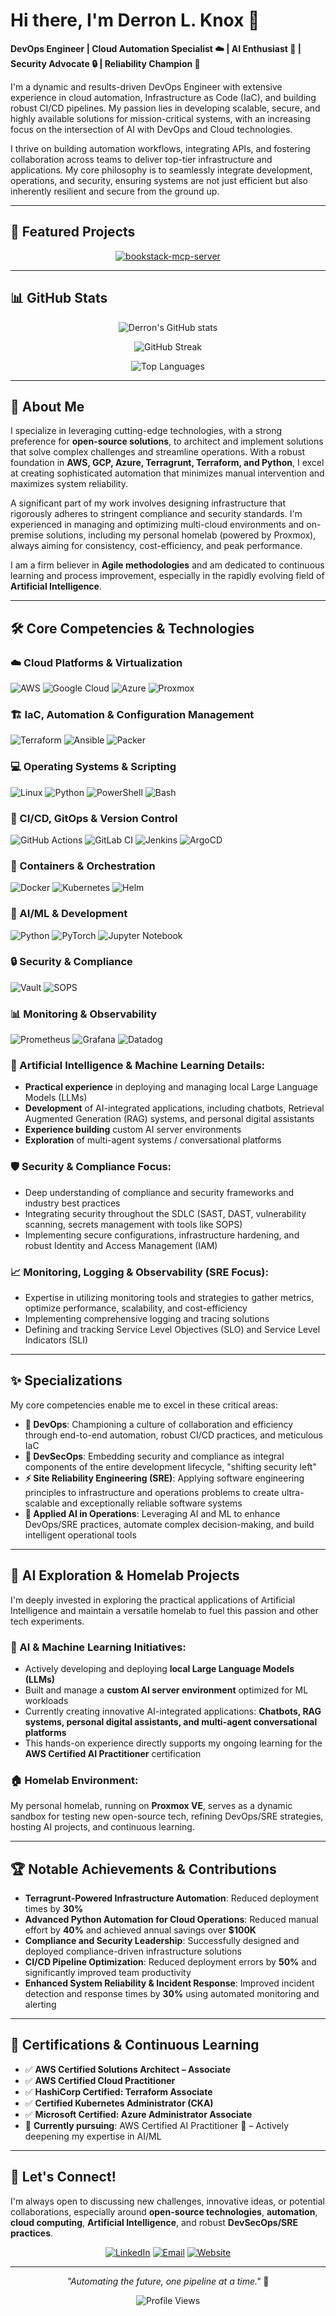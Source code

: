 # Hi there, I'm Derron L. Knox 👋

**DevOps Engineer | Cloud Automation Specialist ☁️ | AI Enthusiast 🤖 | Security Advocate 🔒 | Reliability Champion 🚀**

I'm a dynamic and results-driven DevOps Engineer with extensive experience in cloud automation, Infrastructure as Code (IaC), and building robust CI/CD pipelines. My passion lies in developing scalable, secure, and highly available solutions for mission-critical systems, with an increasing focus on the intersection of AI with DevOps and Cloud technologies.

I thrive on building automation workflows, integrating APIs, and fostering collaboration across teams to deliver top-tier infrastructure and applications. My core philosophy is to seamlessly integrate development, operations, and security, ensuring systems are not just efficient but also inherently resilient and secure from the ground up.

---

## 🌟 Featured Projects

<div align="center">

[![bookstack-mcp-server]([https://github-readme-stats.vercel.app/api/pin/?username=Derron-Knox&repo=AWS_Mattermost&theme=radical)](https://github.com/Derron-Knox/AWS_Mattermost](https://github.com/Derron-Knox/bookstack-mcp-server))

</div>

---

## 📊 GitHub Stats

<div align="center">
  
![Derron's GitHub stats](https://github-readme-stats.vercel.app/api?username=Derron-Knox&show_icons=true&theme=radical)

![GitHub Streak](https://github-readme-streak-stats.herokuapp.com/?user=Derron-Knox&theme=radical)

![Top Languages](https://github-readme-stats.vercel.app/api/top-langs/?username=Derron-Knox&layout=compact&theme=radical)

</div>

---

## 🔭 About Me

I specialize in leveraging cutting-edge technologies, with a strong preference for **open-source solutions**, to architect and implement solutions that solve complex challenges and streamline operations. With a robust foundation in **AWS, GCP, Azure, Terragrunt, Terraform, and Python**, I excel at creating sophisticated automation that minimizes manual intervention and maximizes system reliability.

A significant part of my work involves designing infrastructure that rigorously adheres to stringent compliance and security standards. I'm experienced in managing and optimizing multi-cloud environments and on-premise solutions, including my personal homelab (powered by Proxmox), always aiming for consistency, cost-efficiency, and peak performance.

I am a firm believer in **Agile methodologies** and am dedicated to continuous learning and process improvement, especially in the rapidly evolving field of **Artificial Intelligence**.

---

## 🛠️ Core Competencies & Technologies

### ☁️ Cloud Platforms & Virtualization
![AWS](https://img.shields.io/badge/AWS-%23FF9900.svg?style=flat&logo=amazon-aws&logoColor=white)
![Google Cloud](https://img.shields.io/badge/GoogleCloud-%234285F4.svg?style=flat&logo=google-cloud&logoColor=white)
![Azure](https://img.shields.io/badge/azure-%230072C6.svg?style=flat&logo=microsoftazure&logoColor=white)
![Proxmox](https://img.shields.io/badge/Proxmox-E57000?style=flat&logo=proxmox&logoColor=white)

### 🏗️ IaC, Automation & Configuration Management
![Terraform](https://img.shields.io/badge/terraform-%235835CC.svg?style=flat&logo=terraform&logoColor=white)
![Ansible](https://img.shields.io/badge/ansible-%231A1918.svg?style=flat&logo=ansible&logoColor=white)
![Packer](https://img.shields.io/badge/packer-%23E7EEF0.svg?style=flat&logo=packer&logoColor=#02A8EF)

### 💻 Operating Systems & Scripting
![Linux](https://img.shields.io/badge/Linux-FCC624?style=flat&logo=linux&logoColor=black)
![Python](https://img.shields.io/badge/python-3670A0?style=flat&logo=python&logoColor=ffdd54)
![PowerShell](https://img.shields.io/badge/PowerShell-%235391FE.svg?style=flat&logo=powershell&logoColor=white)
![Bash](https://img.shields.io/badge/bash-4EAA25?style=flat&logo=gnubash&logoColor=white)

### 🚀 CI/CD, GitOps & Version Control
![GitHub Actions](https://img.shields.io/badge/github%20actions-%232671E5.svg?style=flat&logo=githubactions&logoColor=white)
![GitLab CI](https://img.shields.io/badge/gitlab%20ci-%23181717.svg?style=flat&logo=gitlab&logoColor=white)
![Jenkins](https://img.shields.io/badge/jenkins-%232C5263.svg?style=flat&logo=jenkins&logoColor=white)
![ArgoCD](https://img.shields.io/badge/argo-EF7B4D?style=flat&logo=argo&logoColor=white)

### 🐳 Containers & Orchestration
![Docker](https://img.shields.io/badge/docker-%230db7ed.svg?style=flat&logo=docker&logoColor=white)
![Kubernetes](https://img.shields.io/badge/kubernetes-%23326ce5.svg?style=flat&logo=kubernetes&logoColor=white)
![Helm](https://img.shields.io/badge/Helm-0F1689?style=flat&logo=helm&logoColor=white)

### 🤖 AI/ML & Development
![Python](https://img.shields.io/badge/python-3670A0?style=flat&logo=python&logoColor=ffdd54)
![PyTorch](https://img.shields.io/badge/PyTorch-%23EE4C2C.svg?style=flat&logo=PyTorch&logoColor=white)
![Jupyter Notebook](https://img.shields.io/badge/jupyter-%23FA0F00.svg?style=flat&logo=jupyter&logoColor=white)

### 🔒 Security & Compliance
![Vault](https://img.shields.io/badge/vault-FFEC6E?style=flat&logo=vault&logoColor=black)
![SOPS](https://img.shields.io/badge/SOPS-326CE5?style=flat&logoColor=white)

### 📊 Monitoring & Observability
![Prometheus](https://img.shields.io/badge/Prometheus-E6522C?style=flat&logo=Prometheus&logoColor=white)
![Grafana](https://img.shields.io/badge/grafana-%23F46800.svg?style=flat&logo=grafana&logoColor=white)
![Datadog](https://img.shields.io/badge/datadog-%23632CA6.svg?style=flat&logo=datadog&logoColor=white)

### 🧠 Artificial Intelligence & Machine Learning Details:
- **Practical experience** in deploying and managing local Large Language Models (LLMs)
- **Development** of AI-integrated applications, including chatbots, Retrieval Augmented Generation (RAG) systems, and personal digital assistants
- **Experience building** custom AI server environments
- **Exploration** of multi-agent systems / conversational platforms

### 🛡️ Security & Compliance Focus:
- Deep understanding of compliance and security frameworks and industry best practices
- Integrating security throughout the SDLC (SAST, DAST, vulnerability scanning, secrets management with tools like SOPS)
- Implementing secure configurations, infrastructure hardening, and robust Identity and Access Management (IAM)

### 📈 Monitoring, Logging & Observability (SRE Focus):
- Expertise in utilizing monitoring tools and strategies to gather metrics, optimize performance, scalability, and cost-efficiency
- Implementing comprehensive logging and tracing solutions
- Defining and tracking Service Level Objectives (SLO) and Service Level Indicators (SLI)

---

## ✨ Specializations

My core competencies enable me to excel in these critical areas:

- **🔄 DevOps**: Championing a culture of collaboration and efficiency through end-to-end automation, robust CI/CD practices, and meticulous IaC
- **🔐 DevSecOps**: Embedding security and compliance as integral components of the entire development lifecycle, "shifting security left"
- **⚡ Site Reliability Engineering (SRE)**: Applying software engineering principles to infrastructure and operations problems to create ultra-scalable and exceptionally reliable software systems
- **🤖 Applied AI in Operations**: Leveraging AI and ML to enhance DevOps/SRE practices, automate complex decision-making, and build intelligent operational tools

---

## 🧪 AI Exploration & Homelab Projects

I'm deeply invested in exploring the practical applications of Artificial Intelligence and maintain a versatile homelab to fuel this passion and other tech experiments.

### 🤖 AI & Machine Learning Initiatives:
- Actively developing and deploying **local Large Language Models (LLMs)**
- Built and manage a **custom AI server environment** optimized for ML workloads
- Currently creating innovative AI-integrated applications: **Chatbots, RAG systems, personal digital assistants, and multi-agent conversational platforms**
- This hands-on experience directly supports my ongoing learning for the **AWS Certified AI Practitioner** certification

### 🏠 Homelab Environment:
My personal homelab, running on **Proxmox VE**, serves as a dynamic sandbox for testing new open-source tech, refining DevOps/SRE strategies, hosting AI projects, and continuous learning.

---

## 🏆 Notable Achievements & Contributions

- **Terragrunt-Powered Infrastructure Automation**: Reduced deployment times by **30%**
- **Advanced Python Automation for Cloud Operations**: Reduced manual effort by **40%** and achieved annual savings over **$100K**
- **Compliance and Security Leadership**: Successfully designed and deployed compliance-driven infrastructure solutions
- **CI/CD Pipeline Optimization**: Reduced deployment errors by **50%** and significantly improved team productivity
- **Enhanced System Reliability & Incident Response**: Improved incident detection and response times by **30%** using automated monitoring and alerting

---

## 📜 Certifications & Continuous Learning

- ✅ **AWS Certified Solutions Architect – Associate**
- ✅ **AWS Certified Cloud Practitioner**
- ✅ **HashiCorp Certified: Terraform Associate**
- ✅ **Certified Kubernetes Administrator (CKA)**
- ✅ **Microsoft Certified: Azure Administrator Associate**
- 🎯 **Currently pursuing**: AWS Certified AI Practitioner 🧠 – Actively deepening my expertise in AI/ML

---

## 🚀 Let's Connect!

I'm always open to discussing new challenges, innovative ideas, or potential collaborations, especially around **open-source technologies**, **automation**, **cloud computing**, **Artificial Intelligence**, and robust **DevSecOps/SRE practices**.

<div align="center">
  
[![LinkedIn](https://img.shields.io/badge/LinkedIn-%230077B5.svg?logo=linkedin&logoColor=white)](https://linkedin.com/in/derron-knox)
[![Email](https://img.shields.io/badge/Email-D14836?logo=gmail&logoColor=white)](mailto:derron.knox@example.com)
[![Website](https://img.shields.io/badge/Website-In%20Development-orange?logo=google-chrome&logoColor=white)](#)

</div>

---

<div align="center">

*"Automating the future, one pipeline at a time."* 🚀

![Profile Views](https://komarev.com/ghpvc/?username=Derron-Knox&color=brightgreen)

</div>
